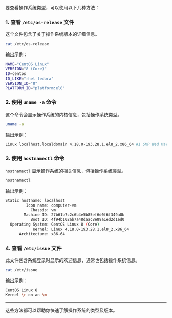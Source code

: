 要查看操作系统类型，可以使用以下几种方法：

### 1. **查看 `/etc/os-release` 文件**

这个文件包含了关于操作系统版本的详细信息。

```bash
cat /etc/os-release
```

输出示例：

```bash
NAME="CentOS Linux"
VERSION="8 (Core)"
ID=centos
ID_LIKE="rhel fedora"
VERSION_ID="8"
PLATFORM_ID="platform:el8"
```

### 2. **使用 `uname -a` 命令**

这个命令会显示操作系统的内核信息，包括操作系统类型。

```bash
uname -a
```

输出示例：

```bash
Linux localhost.localdomain 4.18.0-193.28.1.el8_2.x86_64 #1 SMP Wed Mar 4 19:57:43 UTC 2020 x86_64 x86_64 x86_64 GNU/Linux
```

### 3. **使用 `hostnamectl` 命令**

`hostnamectl` 显示操作系统的相关信息，包括操作系统类型。

```bash
hostnamectl
```

输出示例：

```bash
Static hostname: localhost
         Icon name: computer-vm
           Chassis: vm
        Machine ID: 27b61b7c2c6b4e5b85ef6d0f6f349a8b
           Boot ID: 4f94b102ab7a48daac8e89a1ed2d1ed0
  Operating System: CentOS Linux 8 (Core)
            Kernel: Linux 4.18.0-193.28.1.el8_2.x86_64
      Architecture: x86-64
```

### 4. **查看 `/etc/issue` 文件**

此文件包含系统登录时显示的欢迎信息，通常也包括操作系统信息。

```bash
cat /etc/issue
```

输出示例：

```bash
CentOS Linux 8
Kernel \r on an \m
```

------

这些方法都可以帮助你快速了解操作系统的类型及版本。